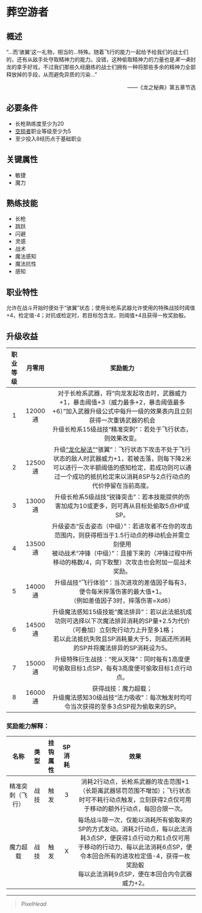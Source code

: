 # 葬空游者

## 概述

“…而‘骇翼’这一礼物，相当的…特殊。随着飞行的能力一起给予给我们的战士们的，还有从敌手处夺取精神力的能力。没错，这种偷取精神力的力量也是*某一条*封龙的拿手好戏，不过我们那些久经磨练的战士们拥有一种将那些多余的精神力全部释放掉的手段，从而避免异质的污染…”
<div align="right">——《龙之秘典》第五章节选</div>

## 必要条件

* 长枪熟练度至少为20
* <a href="../dragon_raider" target="_blank">空掠者</a>职业等级至少为5
* 至少投入8经历点于基础职业

## 关键属性

* 敏捷
* 魔力

## 熟练技能

* 长枪
* 跳跃
* 闪避
* 灵感
* 战术
* 魔法感知
* 魔法抗性
* 感知
  
## 职业特性

允许在战斗开始时便处于“骇翼”状态；使用长枪系武器允许使用的特殊战技时阈值+4，检定值-4；对抗或检定时，若目标包含龙，则阈值+4且获得一枚奖励骰。

## 升级收益

职业等级|月零用|奖励能力
:--:|:--:|:--:
1|12000通|对于长枪系武器，将“向龙发起攻击时，武器威力+1，暴击阈值+3（威力最多+2，暴击阈值最多+6）”加入武器升级公式中每升一级的效果表内且立刻获得一次重铸武器的机会<br>升级长枪系15级战技“精准突刺”：若处于飞行状态，则效果改变。
2|12500通|升级<a href="../../../../status/normal/#龙化秘法" target="_blank">“龙化秘法”</a>“骇翼”：飞行状态下攻击不处于飞行状态的敌人时武器威力+1，若被击落，则每下降2米可以进行一次半额阈值的感知检定，若成功则可以通过一个成功的抵抗检定来以消耗8SP与2点行动点的代价停留在当前高度。
3|13000通|升级长枪系5级战技“锐锋突击”：若本技能提供的伤害加成为10或更多，则可再从目标处偷取5点HP或SP。
4|13500通|升级姿态“反击姿态（中级）”：若进攻者不在你的攻击范围内，则获得相当于1.5行动点的移动机会并需立刻使用<br>被动战术“冲锋（中级）”：且接下来的（冲锋过程中所移动的格数/4，向下取整）次攻击也会附加一层战术奖励。
5|14000通|升级战技“飞行体验”：当次进攻的差值因子每有3，便令每米摔落伤害的最大值+1。<br>（例如差值因子3时，摔落伤害=Xd6）
6|14500通|升级魔法感知15级技能“魔法排异”：若以此法抵抗成功则可选择以下次魔法排异消耗的SP量+2.5为代价（可叠加）立刻免行动力上升至多1格；<br>若以此法抵抗失败且SP消耗量大于5，则返还所消耗的SP并将魔法排异的SP消耗设为5。
7|15000通|升级特殊衍生战技：“死从天降”：同时每有1高度便可偷取目标1点SP，每有3高度便可偷取目标1点行动点。
8|16000通|获得战技：魔力超载；<br>升级魔法感知30级战技“法力吸收”：每次触发时均可令当次获得的至多3点SP视为偷取来的SP。

### 奖励能力解释：

名称|类型|挂钩属性|SP消耗|效果
:--:|:--:|:--:|:--:|:--:
精准突刺（飞行）|战技|触发|3|消耗2行动点，长枪系武器的攻击范围+1（长距离武器惩罚范围不增加）；飞行状态时可不耗行动点触发，立刻获得2点仅可用于移动的额外行动点，每回合限一次。
魔力超载|战技|触发|X|每场战斗限一次，仅能以消耗所有偷取来的SP的方式发动。消耗2行动点，每以此法消耗3点SP，便获得1点行动力和1点仅可用于移动的行动力、每以此法消耗6点SP，便令本回合所有的进攻检定值-4，获得一枚奖励骰<br>每以此法消耗9点SP，便在本回合内令武器威力+2。

---

> *PixelHead*